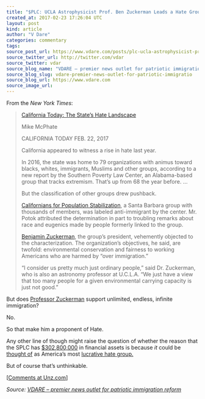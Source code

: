 ```yaml
---
title: "$PLC: UCLA Astrophysicist Prof. Ben Zuckerman Leads a Hate Group"
created_at: 2017-02-23 17:26:04 UTC
layout: post
kind: article
author: "V Dare"
categories: commentary
tags: 
source_post_url: https://www.vdare.com/posts/plc-ucla-astrophysicist-prof-ben-zuckerman-leads-a-hate-group
source_twitter_url: http://twitter.com/vdar
source_twitter: vdar
source_blog_name: "VDARE – premier news outlet for patriotic immigration reform"
source_blog_slug: vdare-premier-news-outlet-for-patriotic-immigratio
source_blog_url: https://www.vdare.com
source_image_url: 
---
```

<div class="pf-content"><p>From the <em>New York Times</em>:</p>
<blockquote><p><a id="xlink_1_2" class="xlink" title="Anchor Link to This Paragraph" href="http://www.unz.com/isteve/#xlink_1_2" name="xlink_1_2"></a> <a title="https://www.nytimes.com/2017/02/22/us/california-today-hate-groups.html?mabReward=CTM&amp;recp=0&amp;src=rechp" href="https://www.nytimes.com/2017/02/22/us/california-today-hate-groups.html?mabReward=CTM&amp;recp=0&amp;src=rechp">California Today: The State’s Hate Landscape</a></p>
<p>Mike McPhate</p>
<p>CALIFORNIA TODAY FEB. 22, 2017</p>
<p><a id="xlink_1_3" class="xlink" title="Anchor Link to This Paragraph" href="http://www.unz.com/isteve/#xlink_1_3" name="xlink_1_3"></a>California appeared to witness a rise in hate last year.</p>
<p><a id="xlink_1_4" class="xlink" title="Anchor Link to This Paragraph" href="http://www.unz.com/isteve/#xlink_1_4" name="xlink_1_4"></a>In 2016, the state was home to 79 organizations with animus toward blacks, whites, immigrants, Muslims and other groups, according to a new report by the Southern Poverty Law Center, an Alabama-based group that tracks extremism. That’s up from 68 the year before. …</p>
<p><a id="xlink_1_5" class="xlink" title="Anchor Link to This Paragraph" href="http://www.unz.com/isteve/#xlink_1_5" name="xlink_1_5"></a>But the classification of other groups drew pushback.</p>
<p class="story-body-text story-content" data-para-count="270" data-total-count="1793"><a href="http://www.capsweb.org/">Californians for Population Stabilization</a>, a Santa Barbara group with thousands of members, was labeled anti-immigrant by the center. Mr. Potok attributed the determination in part to troubling remarks about race and eugenics made by people formerly linked to the group.</p>
<p class="story-body-text story-content" data-para-count="247" data-total-count="2040"><a href="http://www.pa.ucla.edu/directory/benjamin-zuckerman">Benjamin Zuckerman</a>, the group’s president, vehemently objected to the characterization. The organization’s objectives, he said, are twofold: environmental conservation and fairness to working Americans who are harmed by “over immigration.”</p><!-- TAG START { player: "7518-804336-VDare - Outstream - Rev", owner: "ONE Video by AOL", for: "ONE Video by AOL" - BEINJS } --><div id="57966237cc52c74a5e1363c4" class="vdb_player vdb_57966237cc52c74a5e1363c456bcd17ce4b018167fea5539">    <script type="text/javascript" src="//delivery.vidible.tv/jsonp/pid=57966237cc52c74a5e1363c4/56bcd17ce4b018167fea5539_bein.js"></script></div><!-- TAG END { date: 07/25/16 } -->
<p><a id="xlink_1_8" class="xlink" title="Anchor Link to This Paragraph" href="http://www.unz.com/isteve/#xlink_1_8" name="xlink_1_8"></a>“I consider us pretty much just ordinary people,” said Dr. Zuckerman, who is also an astronomy professor at U.C.L.A. “We just have a view that too many people for a given environmental carrying capacity is just not good.”</p></blockquote>
<p><a id="xlink_1_9" class="xlink" title="Anchor Link to This Paragraph" href="http://www.unz.com/isteve/#xlink_1_9" name="xlink_1_9"></a>But does <a title="http://www.capsweb.org/about/board-directors" href="http://www.capsweb.org/about/board-directors">Professor Zuckerman</a> support unlimited, endless, infinite immigration?</p>
<p><a id="xlink_1_10" class="xlink" title="Anchor Link to This Paragraph" href="http://www.unz.com/isteve/#xlink_1_10" name="xlink_1_10"></a>No.</p>
<p><a id="xlink_1_11" class="xlink" title="Anchor Link to This Paragraph" href="http://www.unz.com/isteve/#xlink_1_11" name="xlink_1_11"></a>So that make him a proponent of Hate.</p>
<p><a id="xlink_1_12" class="xlink" title="Anchor Link to This Paragraph" href="http://www.unz.com/isteve/#xlink_1_12" name="xlink_1_12"></a>Any other line of though might raise the question of whether the reason that the SPLC has <a title="https://www.splcenter.org/about/financial-information" href="https://www.splcenter.org/about/financial-information">$302,800,000</a> in financial assets is because <em>it</em> could be <a href="http://www.vdare.com/articles/good-news-splc-loses-50-million-bad-news-plc-can-afford-it">thought of</a> as America’s most <a href="http://www.vdare.com/posts/the-splc-attacks-ann-coulter-againe-they-have-a-third-of-a-billion-but-no-fac">lucrative hate group.</a></p>
<p><a id="xlink_1_13" class="xlink" title="Anchor Link to This Paragraph" href="http://www.unz.com/isteve/#xlink_1_13" name="xlink_1_13"></a>But of course that’s unthinkable.</p>
<p>[<a href="http://www.unz.com/isteve/splc-ucla-astrophysicist-prof-ben-zuckerman-leads-a-hate-group/">Comments at Unz.com</a>]</p>
</div><div class="">
    <i>Source: <a href="https://www.vdare.com">VDARE – premier news outlet for patriotic immigration reform</a></i>
</div>
